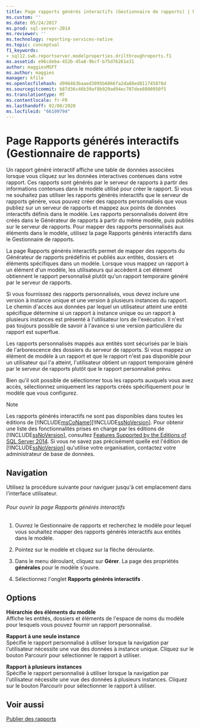 ```yaml
---
title: Page rapports générés interactifs (Gestionnaire de rapports) | Microsoft Docs
ms.custom: ''
ms.date: 05/24/2017
ms.prod: sql-server-2014
ms.reviewer: ''
ms.technology: reporting-services-native
ms.topic: conceptual
f1_keywords:
- sql12.swb.reportserver.modelproperties.drilthroughreports.f1
ms.assetid: e96cdeba-452b-45a8-9bcf-b75d76261e31
author: maggiesMSFT
ms.author: maggies
manager: kfile
ms.openlocfilehash: d996463baaed3095b6866fa2da88ed811745878d
ms.sourcegitcommit: b87d36c46b39af8b929ad94ec707dee8800950f5
ms.translationtype: MT
ms.contentlocale: fr-FR
ms.lasthandoff: 02/08/2020
ms.locfileid: "66109794"
---
```

# <a name="clickthrough-reports-page-report-manager"></a>Page Rapports générés interactifs (Gestionnaire de rapports)
  Un rapport généré interactif affiche une table de données associées lorsque vous cliquez sur les données interactives contenues dans votre rapport. Ces rapports sont générés par le serveur de rapports à partir des informations contenues dans le modèle utilisé pour créer le rapport. Si vous ne souhaitez pas utiliser les rapports générés interactifs que le serveur de rapports génère, vous pouvez créer des rapports personnalisés que vous publiez sur un serveur de rapports et mappez aux points de données interactifs définis dans le modèle. Les rapports personnalisés doivent être créés dans le Générateur de rapports à partir du même modèle, puis publiés sur le serveur de rapports. Pour mapper des rapports personnalisés aux éléments dans le modèle, utilisez la page Rapports générés interactifs dans le Gestionnaire de rapports.  
  
 La page Rapports générés interactifs permet de mapper des rapports du Générateur de rapports prédéfinis et publiés aux entités, dossiers et éléments spécifiques dans un modèle. Lorsque vous mappez un rapport à un élément d'un modèle, les utilisateurs qui accèdent à cet élément obtiennent le rapport personnalisé plutôt qu'un rapport temporaire généré par le serveur de rapports.  
  
 Si vous fournissez des rapports personnalisés, vous devez inclure une version à instance unique et une version à plusieurs instances du rapport. Le chemin d'accès aux données par lequel un utilisateur atteint une entité spécifique détermine si un rapport à instance unique ou un rapport à plusieurs instances est présenté à l'utilisateur lors de l'exécution. Il n'est pas toujours possible de savoir à l'avance si une version particulière du rapport est superflue.  
  
 Les rapports personnalisés mappés aux entités sont sécurisés par le biais de l'arborescence des dossiers du serveur de rapports. Si vous mappez un élément de modèle à un rapport et que le rapport n'est pas disponible pour un utilisateur qui l'a atteint, l'utilisateur obtient un rapport temporaire généré par le serveur de rapports plutôt que le rapport personnalisé prévu.  
  
 Bien qu'il soit possible de sélectionner tous les rapports auxquels vous avez accès, sélectionnez uniquement les rapports créés spécifiquement pour le modèle que vous configurez.  
  
> [!NOTE]  
>  Les rapports générés interactifs ne sont pas disponibles dans toutes les éditions de [!INCLUDE[msCoName](../includes/msconame-md.md)][!INCLUDE[ssNoVersion](../includes/ssnoversion-md.md)]. Pour obtenir une liste des fonctionnalités prises en charge par les éditions de [!INCLUDE[ssNoVersion](../includes/ssnoversion-md.md)], consultez [Features Supported by the Editions of SQL Server 2014](../../2014/getting-started/features-supported-by-the-editions-of-sql-server-2014.md). Si vous ne savez pas précisément quelle est l'édition de [!INCLUDE[ssNoVersion](../includes/ssnoversion-md.md)] qu'utilise votre organisation, contactez votre administrateur de base de données.  
  
## <a name="navigation"></a>Navigation  
 Utilisez la procédure suivante pour naviguer jusqu'à cet emplacement dans l'interface utilisateur.  
  
###### <a name="to-open-the-clickthrough-reports-page"></a>Pour ouvrir la page Rapports générés interactifs  
  
1.  Ouvrez le Gestionnaire de rapports et recherchez le modèle pour lequel vous souhaitez mapper des rapports générés interactifs aux entités dans le modèle.  
  
2.  Pointez sur le modèle et cliquez sur la flèche déroulante.  
  
3.  Dans le menu déroulant, cliquez sur **Gérer**. La page des propriétés **générales** pour le modèle s'ouvre.  
  
4.  Sélectionnez l'onglet **Rapports générés interactifs** .  
  
## <a name="options"></a>Options  
 **Hiérarchie des éléments du modèle**  
 Affiche les entités, dossiers et éléments de l'espace de noms du modèle pour lesquels vous pouvez fournir un rapport personnalisé.  
  
 **Rapport à une seule instance**  
 Spécifie le rapport personnalisé à utiliser lorsque la navigation par l'utilisateur nécessite une vue des données à instance unique. Cliquez sur le bouton Parcourir pour sélectionner le rapport à utiliser.  
  
 **Rapport à plusieurs instances**  
 Spécifie le rapport personnalisé à utiliser lorsque la navigation par l'utilisateur nécessite une vue des données à plusieurs instances. Cliquez sur le bouton Parcourir pour sélectionner le rapport à utiliser.  
  
## <a name="see-also"></a>Voir aussi  
 [Publier des rapports](../../2014/reporting-services/publish-reports.md)  
  
  
